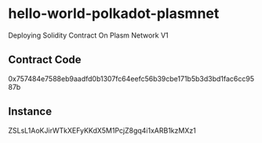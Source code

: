 # hello-world-polkadot-plasmnet
Deploying Solidity Contract On Plasm Network V1

## Contract Code

0x757484e7588eb9aadfd0b1307fc64eefc56b39cbe171b5b3d3bd1fac6cc9587b

## Instance

ZSLsL1AoKJirWTkXEFyKKdX5M1PcjZ8gq4i1xARB1kzMXz1